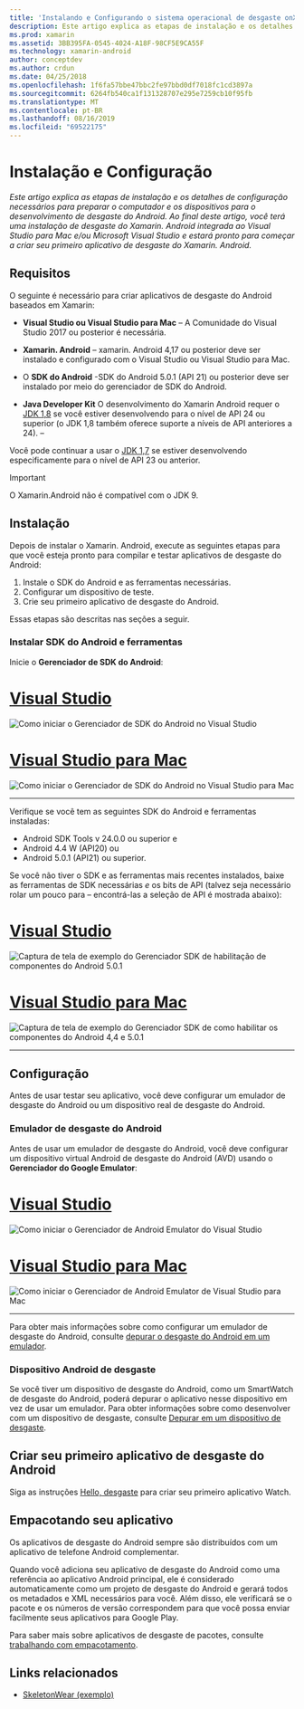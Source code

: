 ```yaml
---
title: 'Instalando e Configurando o sistema operacional de desgaste onXamarin. Android '
description: Este artigo explica as etapas de instalação e os detalhes de configuração necessários para preparar o computador e os dispositivos para o desenvolvimento de desgaste do Android. Ao final deste artigo, você terá uma instalação de desgaste do Xamarin. Android integrada ao Visual Studio para Mac e/ou Microsoft Visual Studio e estará pronto para começar a criar seu primeiro aplicativo de desgaste do Xamarin. Android.
ms.prod: xamarin
ms.assetid: 3BB395FA-0545-4024-A18F-98CF5E9CA55F
ms.technology: xamarin-android
author: conceptdev
ms.author: crdun
ms.date: 04/25/2018
ms.openlocfilehash: 1f6fa57bbe47bbc2fe97bbd0df7018fc1cd3897a
ms.sourcegitcommit: 6264fb540ca1f131328707e295e7259cb10f95fb
ms.translationtype: MT
ms.contentlocale: pt-BR
ms.lasthandoff: 08/16/2019
ms.locfileid: "69522175"
---
```

# <a name="setup-and-installation"></a>Instalação e Configuração

_Este artigo explica as etapas de instalação e os detalhes de configuração necessários para preparar o computador e os dispositivos para o desenvolvimento de desgaste do Android. Ao final deste artigo, você terá uma instalação de desgaste do Xamarin. Android integrada ao Visual Studio para Mac e/ou Microsoft Visual Studio e estará pronto para começar a criar seu primeiro aplicativo de desgaste do Xamarin. Android._

## <a name="requirements"></a>Requisitos

O seguinte é necessário para criar aplicativos de desgaste do Android baseados em Xamarin:

- **Visual Studio ou Visual Studio para Mac** &ndash; A Comunidade do Visual Studio 2017 ou posterior é necessária.

- **Xamarin. Android** &ndash; xamarin. Android 4,17 ou posterior deve ser instalado e configurado com o Visual Studio ou Visual Studio para Mac.

- O **SDK do Android** -SDK do Android 5.0.1 (API 21) ou posterior deve ser instalado por meio do gerenciador de SDK do Android.

- **Java Developer Kit** O desenvolvimento do Xamarin Android requer o [JDK 1,8](https://www.oracle.com/technetwork/java/javase/downloads/jdk8-downloads-2133151.html) se você estiver desenvolvendo para o nível de API 24 ou superior (o JDK 1,8 também oferece suporte a níveis de API anteriores a 24). &ndash;

Você pode continuar a usar o [JDK 1,7](https://www.oracle.com/technetwork/java/javase/downloads/jdk7-downloads-1880260.html) se estiver desenvolvendo especificamente para o nível de API 23 ou anterior.

> [!IMPORTANT]
> O Xamarin.Android não é compatível com o JDK 9.

## <a name="installation"></a>Instalação

Depois de instalar o Xamarin. Android, execute as seguintes etapas para que você esteja pronto para compilar e testar aplicativos de desgaste do Android: 

1. Instale o SDK do Android e as ferramentas necessárias.
2. Configurar um dispositivo de teste.
3. Crie seu primeiro aplicativo de desgaste do Android.

Essas etapas são descritas nas seções a seguir.


### <a name="install-android-sdk-and-tools"></a>Instalar SDK do Android e ferramentas 

Inicie o **Gerenciador de SDK do Android**: 

# <a name="visual-studiotabwindows"></a>[Visual Studio](#tab/windows)

![Como iniciar o Gerenciador de SDK do Android no Visual Studio](installation-images/vs/sdk-menu.png)

# <a name="visual-studio-for-mactabmacos"></a>[Visual Studio para Mac](#tab/macos)

![Como iniciar o Gerenciador de SDK do Android no Visual Studio para Mac](installation-images/xs/sdk-menu.png)

-----


Verifique se você tem as seguintes SDK do Android e ferramentas instaladas:

* Android SDK Tools v 24.0.0 ou superior e
* Android 4.4 W (API20) ou
* Android 5.0.1 (API21) ou superior.

Se você não tiver o SDK e as ferramentas mais recentes instalados, baixe as ferramentas de SDK necessárias *e* os bits de API (talvez seja necessário rolar um pouco para &ndash; encontrá-las a seleção de API é mostrada abaixo): 

# <a name="visual-studiotabwindows"></a>[Visual Studio](#tab/windows)

![Captura de tela de exemplo do Gerenciador SDK de habilitação de componentes do Android 5.0.1](installation-images/vs/sdk-select.png)

# <a name="visual-studio-for-mactabmacos"></a>[Visual Studio para Mac](#tab/macos)

![Captura de tela de exemplo do Gerenciador SDK de como habilitar os componentes do Android 4,4 e 5.0.1](installation-images/xs/sdk-select.png)

-----


## <a name="configuration"></a>Configuração

Antes de usar testar seu aplicativo, você deve configurar um emulador de desgaste do Android ou um dispositivo real de desgaste do Android. 


### <a name="android-wear-emulator"></a>Emulador de desgaste do Android

Antes de usar um emulador de desgaste do Android, você deve configurar um dispositivo virtual Android de desgaste do Android (AVD) usando o **Gerenciador do Google Emulator**:

# <a name="visual-studiotabwindows"></a>[Visual Studio](#tab/windows)

![Como iniciar o Gerenciador de Android Emulator do Visual Studio](installation-images/vs/emulator-menu.png)

# <a name="visual-studio-for-mactabmacos"></a>[Visual Studio para Mac](#tab/macos)

![Como iniciar o Gerenciador de Android Emulator de Visual Studio para Mac](installation-images/xs/emulator-menu.png)

-----

Para obter mais informações sobre como configurar um emulador de desgaste do Android, consulte [depurar o desgaste do Android em um emulador](~/android/wear/deploy-test/debug-on-emulator.md).


### <a name="android-wear-device"></a>Dispositivo Android de desgaste

Se você tiver um dispositivo de desgaste do Android, como um SmartWatch de desgaste do Android, poderá depurar o aplicativo nesse dispositivo em vez de usar um emulador. Para obter informações sobre como desenvolver com um dispositivo de desgaste, consulte [Depurar em um dispositivo de desgaste](~/android/wear/deploy-test/debug-on-device.md).


## <a name="create-your-first-android-wear-app"></a>Criar seu primeiro aplicativo de desgaste do Android

Siga as instruções [Hello, desgaste](~/android/wear/get-started/hello-wear.md) para criar seu primeiro aplicativo Watch.


## <a name="packaging-your-app"></a>Empacotando seu aplicativo

Os aplicativos de desgaste do Android sempre são distribuídos com um aplicativo de telefone Android complementar. 

Quando você adiciona seu aplicativo de desgaste do Android como uma referência ao aplicativo Android principal, ele é considerado automaticamente como um projeto de desgaste do Android e gerará todos os metadados e XML necessários para você. Além disso, ele verificará se o pacote e os números de versão correspondem para que você possa enviar facilmente seus aplicativos para Google Play. 

Para saber mais sobre aplicativos de desgaste de pacotes, consulte [trabalhando com empacotamento](~/android/wear/deploy-test/packaging.md).


## <a name="related-links"></a>Links relacionados

- [SkeletonWear (exemplo)](https://docs.microsoft.com/samples/xamarin/monodroid-samples/wear-skeletonwear)
